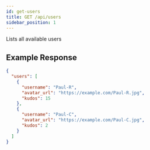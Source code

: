 ```yaml
---
id: get-users
title: GET /api/users
sidebar_position: 1
---
```


Lists all available users

## Example Response

```json
{
  "users": [
    {
      "username": "Paul-R",
      "avatar_url": "https://example.com/Paul-R.jpg",
      "kudos": 15
    },
    {
      "username": "Paul-C",
      "avatar_url": "https://example.com/Paul-C.jpg",
      "kudos": 2
    }
  ]
}
```
